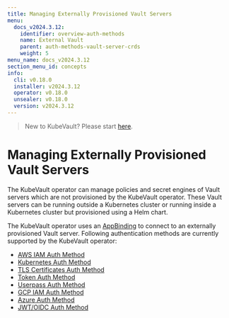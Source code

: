 ```yaml
---
title: Managing Externally Provisioned Vault Servers
menu:
  docs_v2024.3.12:
    identifier: overview-auth-methods
    name: External Vault
    parent: auth-methods-vault-server-crds
    weight: 5
menu_name: docs_v2024.3.12
section_menu_id: concepts
info:
  cli: v0.18.0
  installer: v2024.3.12
  operator: v0.18.0
  unsealer: v0.18.0
  version: v2024.3.12
---
```


> New to KubeVault? Please start [here](/docs/v2024.3.12/concepts/README).

# Managing Externally Provisioned Vault Servers

The KubeVault operator can manage policies and secret engines of Vault servers which are not provisioned by the KubeVault operator. These Vault servers can be running outside a Kubernetes cluster or running inside a Kubernetes cluster but provisioned using a Helm chart.

The KubeVault operator uses an [AppBinding](/docs/v2024.3.12/concepts/vault-server-crds/auth-methods/appbinding) to connect to an externally provisioned Vault server. Following authentication methods are currently supported by the KubeVault operator:

- [AWS IAM Auth Method](/docs/v2024.3.12/concepts/vault-server-crds/auth-methods/aws-iam)
- [Kubernetes Auth Method](/docs/v2024.3.12/concepts/vault-server-crds/auth-methods/kubernetes)
- [TLS Certificates Auth Method](/docs/v2024.3.12/concepts/vault-server-crds/auth-methods/tls)
- [Token Auth Method](/docs/v2024.3.12/concepts/vault-server-crds/auth-methods/token)
- [Userpass Auth Method](/docs/v2024.3.12/concepts/vault-server-crds/auth-methods/userpass)
- [GCP IAM Auth Method](/docs/v2024.3.12/concepts/vault-server-crds/auth-methods/gcp-iam)
- [Azure Auth Method](/docs/v2024.3.12/concepts/vault-server-crds/auth-methods/azure)
- [JWT/OIDC Auth Method](/docs/v2024.3.12/concepts/vault-server-crds/auth-methods/jwt-oidc)
